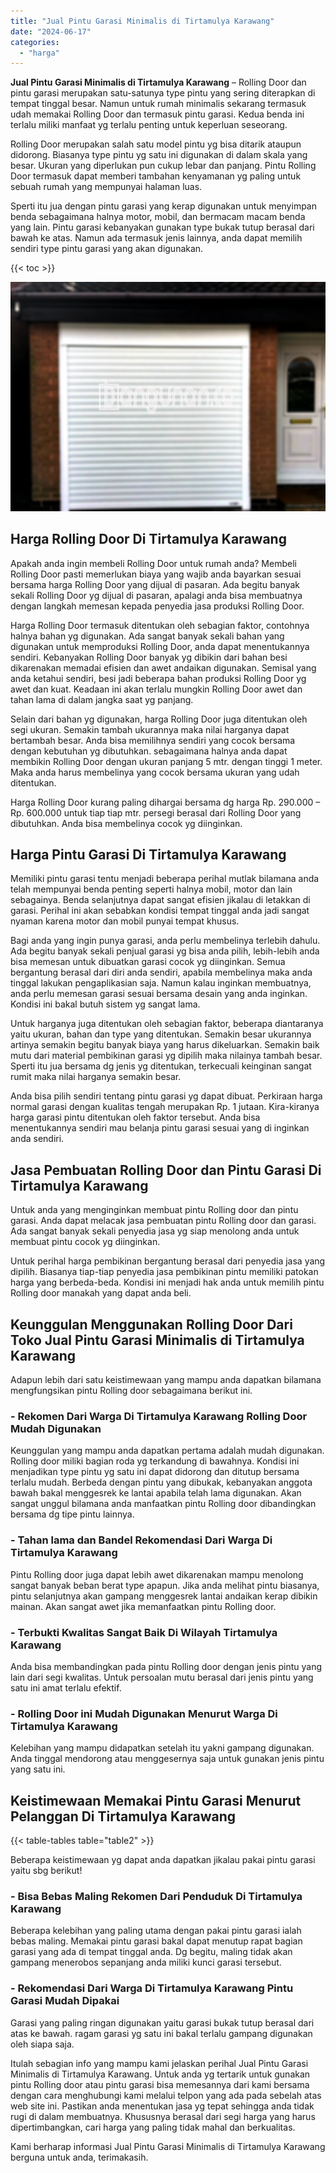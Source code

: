 ```yaml
---
title: "Jual Pintu Garasi Minimalis di Tirtamulya Karawang"
date: "2024-06-17"
categories: 
  - "harga"
---
```


**Jual Pintu Garasi Minimalis di Tirtamulya Karawang** – Rolling Door dan pintu garasi merupakan satu-satunya type pintu yang sering diterapkan di tempat tinggal besar. Namun untuk rumah minimalis sekarang termasuk udah memakai Rolling Door dan termasuk pintu garasi. Kedua benda ini terlalu miliki manfaat yg terlalu penting untuk keperluan seseorang.

Rolling Door merupakan salah satu model pintu yg bisa ditarik ataupun didorong. Biasanya type pintu yg satu ini digunakan di dalam skala yang besar. Ukuran yang diperlukan pun cukup lebar dan panjang. Pintu Rolling Door termasuk dapat memberi tambahan kenyamanan yg paling untuk sebuah rumah yang mempunyai halaman luas.

Sperti itu jua dengan pintu garasi yang kerap digunakan untuk menyimpan benda sebagaimana halnya motor, mobil, dan bermacam macam benda yang lain. Pintu garasi kebanyakan gunakan type bukak tutup berasal dari bawah ke atas. Namun ada termasuk jenis lainnya, anda dapat memilih sendiri type pintu garasi yang akan digunakan.

{{< toc >}}

![Jual Pintu Garasi Minimalis di Tirtamulya Karawang](/images/pintu-garasi-69.png)

## Harga Rolling Door Di Tirtamulya Karawang

Apakah anda ingin membeli Rolling Door untuk rumah anda? Membeli Rolling Door pasti memerlukan biaya yang wajib anda bayarkan sesuai bersama harga Rolling Door yang dijual di pasaran. Ada begitu banyak sekali Rolling Door yg dijual di pasaran, apalagi anda bisa membuatnya dengan langkah memesan kepada penyedia jasa produksi Rolling Door.

Harga Rolling Door termasuk ditentukan oleh sebagian faktor, contohnya halnya bahan yg digunakan. Ada sangat banyak sekali bahan yang digunakan untuk memproduksi Rolling Door, anda dapat menentukannya sendiri. Kebanyakan Rolling Door banyak yg dibikin dari bahan besi dikarenakan memadai efisien dan awet andaikan digunakan. Semisal yang anda ketahui sendiri, besi jadi beberapa bahan produksi Rolling Door yg awet dan kuat. Keadaan ini akan terlalu mungkin Rolling Door awet dan tahan lama di dalam jangka saat yg panjang.

Selain dari bahan yg digunakan, harga Rolling Door juga ditentukan oleh segi ukuran. Semakin tambah ukurannya maka nilai harganya dapat bertambah besar. Anda bisa memilihnya sendiri yang cocok bersama dengan kebutuhan yg dibutuhkan. sebagaimana halnya anda dapat membikin Rolling Door dengan ukuran panjang 5 mtr. dengan tinggi 1 meter. Maka anda harus membelinya yang cocok bersama ukuran yang udah ditentukan.

Harga Rolling Door kurang paling dihargai bersama dg harga Rp. 290.000 – Rp. 600.000 untuk tiap tiap mtr. persegi berasal dari Rolling Door yang dibutuhkan. Anda bisa membelinya cocok yg diinginkan.

## Harga Pintu Garasi Di Tirtamulya Karawang

Memiliki pintu garasi tentu menjadi beberapa perihal mutlak bilamana anda telah mempunyai benda penting seperti halnya mobil, motor dan lain sebagainya. Benda selanjutnya dapat sangat efisien jikalau di letakkan di garasi. Perihal ini akan sebabkan kondisi tempat tinggal anda jadi sangat nyaman karena motor dan mobil punyai tempat khusus.

Bagi anda yang ingin punya garasi, anda perlu membelinya terlebih dahulu. Ada begitu banyak sekali penjual garasi yg bisa anda pilih, lebih-lebih anda bisa memesan untuk dibuatkan garasi cocok yg diinginkan. Semua bergantung berasal dari diri anda sendiri, apabila membelinya maka anda tinggal lakukan pengaplikasian saja. Namun kalau inginkan membuatnya, anda perlu memesan garasi sesuai bersama desain yang anda inginkan. Kondisi ini bakal butuh sistem yg sangat lama.

Untuk harganya juga ditentukan oleh sebagian faktor, beberapa diantaranya yaitu ukuran, bahan dan type yang ditentukan. Semakin besar ukurannya artinya semakin begitu banyak biaya yang harus dikeluarkan. Semakin baik mutu dari material pembikinan garasi yg dipilih maka nilainya tambah besar. Sperti itu jua bersama dg jenis yg ditentukan, terkecuali keinginan sangat rumit maka nilai harganya semakin besar.

Anda bisa pilih sendiri tentang pintu garasi yg dapat dibuat. Perkiraan harga normal garasi dengan kualitas tengah merupakan Rp. 1 jutaan. Kira-kiranya harga garasi pintu ditentukan oleh faktor tersebut. Anda bisa menentukannya sendiri mau belanja pintu garasi sesuai yang di inginkan anda sendiri.

## Jasa Pembuatan Rolling Door dan Pintu Garasi Di Tirtamulya Karawang

Untuk anda yang menginginkan membuat pintu Rolling door dan pintu garasi. Anda dapat melacak jasa pembuatan pintu Rolling door dan garasi. Ada sangat banyak sekali penyedia jasa yg siap menolong anda untuk membuat pintu cocok yg diinginkan.

Untuk perihal harga pembikinan bergantung berasal dari penyedia jasa yang dipilih. Biasanya tiap-tiap penyedia jasa pembikinan pintu memiliki patokan harga yang berbeda-beda. Kondisi ini menjadi hak anda untuk memilih pintu Rolling door manakah yang dapat anda beli.

## Keunggulan Menggunakan Rolling Door Dari Toko Jual Pintu Garasi Minimalis di Tirtamulya Karawang

Adapun lebih dari satu keistimewaan yang mampu anda dapatkan bilamana mengfungsikan pintu Rolling door sebagaimana berikut ini.

### \- Rekomen Dari Warga Di Tirtamulya Karawang Rolling Door Mudah Digunakan

Keunggulan yang mampu anda dapatkan pertama adalah mudah digunakan. Rolling door miliki bagian roda yg terkandung di bawahnya. Kondisi ini menjadikan type pintu yg satu ini dapat didorong dan ditutup bersama terlalu mudah. Berbeda dengan pintu yang dibukak, kebanyakan anggota bawah bakal menggesrek ke lantai apabila telah lama digunakan. Akan sangat unggul bilamana anda manfaatkan pintu Rolling door dibandingkan bersama dg tipe pintu lainnya.

### \- Tahan lama dan Bandel Rekomendasi Dari Warga Di Tirtamulya Karawang

Pintu Rolling door juga dapat lebih awet dikarenakan mampu menolong sangat banyak beban berat type apapun. Jika anda melihat pintu biasanya, pintu selanjutnya akan gampang menggesrek lantai andaikan kerap dibikin mainan. Akan sangat awet jika memanfaatkan pintu Rolling door.

### \- Terbukti Kwalitas Sangat Baik Di Wilayah Tirtamulya Karawang

Anda bisa membandingkan pada pintu Rolling door dengan jenis pintu yang lain dari segi kwalitas. Untuk persoalan mutu berasal dari jenis pintu yang satu ini amat terlalu efektif.

### \- Rolling Door ini Mudah Digunakan Menurut Warga Di Tirtamulya Karawang

Kelebihan yang mampu didapatkan setelah itu yakni gampang digunakan. Anda tinggal mendorong atau menggesernya saja untuk gunakan jenis pintu yang satu ini.

## Keistimewaan Memakai Pintu Garasi Menurut Pelanggan Di Tirtamulya Karawang

{{< table-tables table="table2" >}}

Beberapa keistimewaan yg dapat anda dapatkan jikalau pakai pintu garasi yaitu sbg berikut!

### \- Bisa Bebas Maling Rekomen Dari Penduduk Di Tirtamulya Karawang

Beberapa kelebihan yang paling utama dengan pakai pintu garasi ialah bebas maling. Memakai pintu garasi bakal dapat menutup rapat bagian garasi yang ada di tempat tinggal anda. Dg begitu, maling tidak akan gampang menerobos sepanjang anda miliki kunci garasi tersebut.

### \- Rekomendasi Dari Warga Di Tirtamulya Karawang Pintu Garasi Mudah Dipakai

Garasi yang paling ringan digunakan yaitu garasi bukak tutup berasal dari atas ke bawah. ragam garasi yg satu ini bakal terlalu gampang digunakan oleh siapa saja.

Itulah sebagian info yang mampu kami jelaskan perihal Jual Pintu Garasi Minimalis di Tirtamulya Karawang. Untuk anda yg tertarik untuk gunakan pintu Rolling door atau pintu garasi bisa memesannya dari kami bersama dengan cara menghubungi kami melalui telpon yang ada pada sebelah atas web site ini. Pastikan anda menentukan jasa yg tepat sehingga anda tidak rugi di dalam membuatnya. Khususnya berasal dari segi harga yang harus dipertimbangkan, cari harga yang paling tidak mahal dan berkualitas.

Kami berharap informasi Jual Pintu Garasi Minimalis di Tirtamulya Karawang berguna untuk anda, terimakasih.
